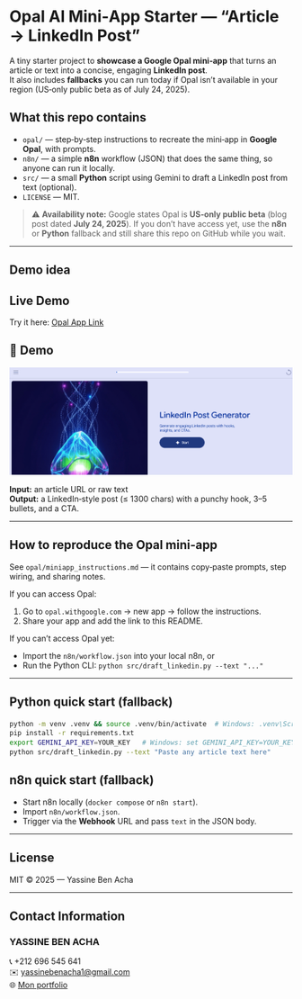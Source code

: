 # Opal AI Mini‑App Starter — “Article → LinkedIn Post”

A tiny starter project to **showcase a Google Opal mini‑app** that turns an article or text into a concise, engaging **LinkedIn post**.  
It also includes **fallbacks** you can run today if Opal isn’t available in your region (US‑only public beta as of July 24, 2025).

## What this repo contains
- `opal/` — step‑by‑step instructions to recreate the mini‑app in **Google Opal**, with prompts.
- `n8n/` — a simple **n8n** workflow (JSON) that does the same thing, so anyone can run it locally.
- `src/` — a small **Python** script using Gemini to draft a LinkedIn post from text (optional).
- `LICENSE` — MIT.

> ⚠️ **Availability note:** Google states Opal is **US‑only public beta** (blog post dated **July 24, 2025**). If you don’t have access yet, use the **n8n** or **Python** fallback and still share this repo on GitHub while you wait.

---

## Demo idea
## Live Demo
Try it here: [Opal App Link](https://opal.withgoogle.com/?flow=drive:/1Yg3it1e4Os4OF85ja6E_N79N-VPq8f7x&mode=app&shared=true)

## 🎥 Demo
![Demo](demo/demo.gif)

**Input:** an article URL or raw text  
**Output:** a LinkedIn‑style post (≤ 1300 chars) with a punchy hook, 3–5 bullets, and a CTA.

---

## How to reproduce the Opal mini‑app
See `opal/miniapp_instructions.md` — it contains copy‑paste prompts, step wiring, and sharing notes.

If you can access Opal:
1. Go to `opal.withgoogle.com` → new app → follow the instructions.
2. Share your app and add the link to this README.

If you can’t access Opal yet:
- Import the `n8n/workflow.json` into your local n8n, or
- Run the Python CLI: `python src/draft_linkedin.py --text "..."`

---

## Python quick start (fallback)
```bash
python -m venv .venv && source .venv/bin/activate  # Windows: .venv\Scripts\activate
pip install -r requirements.txt
export GEMINI_API_KEY=YOUR_KEY   # Windows: set GEMINI_API_KEY=YOUR_KEY
python src/draft_linkedin.py --text "Paste any article text here"
```

## n8n quick start (fallback)
- Start n8n locally (`docker compose` or `n8n start`).
- Import `n8n/workflow.json`.
- Trigger via the **Webhook** URL and pass `text` in the JSON body.

---

## License
MIT © 2025 — Yassine Ben Acha

---

## Contact Information
### YASSINE BEN ACHA
📞 +212 696 545 641  
✉️ yassinebenacha1@gmail.com  
🌐 [Mon portfolio](votre_lien_portfolio_ici)
